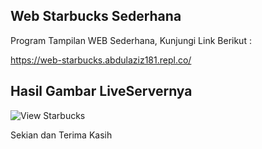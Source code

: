 <h2> Web Starbucks Sederhana </h2>

Program Tampilan WEB Sederhana, Kunjungi Link Berikut :

https://web-starbucks.abdulaziz181.repl.co/

<h2> Hasil Gambar LiveServernya </h2>

![View Starbucks](https://user-images.githubusercontent.com/119909214/227480765-567300c2-af7b-4ec1-89c6-8f1ff1dba5d7.png)

Sekian dan Terima Kasih
